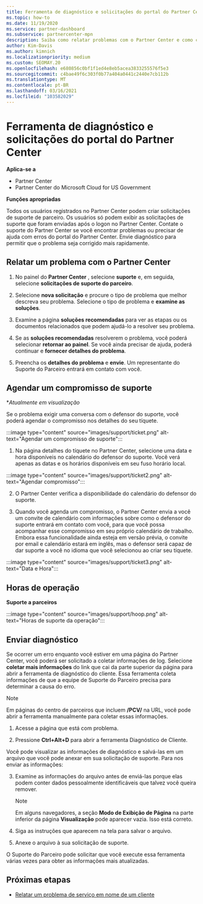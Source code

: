 ```yaml
---
title: Ferramenta de diagnóstico e solicitações do portal do Partner Center
ms.topic: how-to
ms.date: 11/19/2020
ms.service: partner-dashboard
ms.subservice: partnercenter-mpn
description: Saiba como relatar problemas com o Partner Center e como coletar informações de diagnóstico para a equipe de suporte do parceiro.
author: Kim-Davis
ms.author: kimnich
ms.localizationpriority: medium
ms.custom: SEOMAY.20
ms.openlocfilehash: e680856c0bf1f1ed4e8eb5acea3833255576f5e3
ms.sourcegitcommit: c4bae49f6c303f0b77a404a0441c2440e7cb112b
ms.translationtype: MT
ms.contentlocale: pt-BR
ms.lasthandoff: 03/16/2021
ms.locfileid: "103582029"
---
```

# <a name="partner-center-portal-requests-and-diagnostic-tool"></a>Ferramenta de diagnóstico e solicitações do portal do Partner Center

**Aplica-se a**

- Partner Center
- Partner Center do Microsoft Cloud for US Government

**Funções apropriadas**

Todos os usuários registrados no Partner Center podem criar solicitações de suporte de parceiro. Os usuários só podem exibir as solicitações de suporte que foram enviadas após o logon no Partner Center.
Contate o suporte do Partner Center se você encontrar problemas ou precisar de ajuda com erros do portal do Partner Center. Envie diagnóstico para permitir que o problema seja corrigido mais rapidamente.

## <a name="report-a-problem-with-the-partner-center"></a>Relatar um problema com o Partner Center

1. No painel do **Partner Center** , selecione **suporte** e, em seguida, selecione **solicitações de suporte do parceiro**.

2. Selecione **nova solicitação** e procure o tipo de problema que melhor descreva seu problema. Selecione o tipo de problema e **examine as soluções**.

3. Examine a página **soluções recomendadas** para ver as etapas ou os documentos relacionados que podem ajudá-lo a resolver seu problema.

4. Se as **soluções recomendadas** resolverem o problema, você poderá selecionar **retornar ao painel**. Se você ainda precisar de ajuda, poderá continuar e **fornecer detalhes do problema**.

5. Preencha os **detalhes do problema** e **envie**. Um representante do Suporte do Parceiro entrará em contato com você.

## <a name="schedule-a-support-appointment"></a>Agendar um compromisso de suporte 

**Atualmente em visualização*

Se o problema exigir uma conversa com o defensor do suporte, você poderá agendar o compromisso nos detalhes do seu tíquete.

:::image type="content" source="images/support/ticket.png" alt-text="Agendar um compromisso de suporte":::

1.  Na página detalhes do tíquete no Partner Center, selecione uma data e hora disponíveis no calendário do defensor do suporte. Você verá apenas as datas e os horários disponíveis em seu fuso horário local.

:::image type="content" source="images/support/ticket2.png" alt-text="Agendar compromisso":::

2. O Partner Center verifica a disponibilidade do calendário do defensor do suporte.

1. Quando você agenda um compromisso, o Partner Center envia a você um convite de calendário com informações sobre como o defensor do suporte entrará em contato com você, para que você possa acompanhar esse compromisso em seu próprio calendário de trabalho.  Embora essa funcionalidade ainda esteja em versão prévia, o convite por email e calendário estará em inglês, mas o defensor será capaz de dar suporte a você no idioma que você selecionou ao criar seu tíquete.

:::image type="content" source="images/support/ticket3.png" alt-text="Data e Hora":::

## <a name="hours-of-operation"></a>Horas de operação

**Suporte a parceiros**

:::image type="content" source="images/support/hoop.png" alt-text="Horas de suporte da operação":::

## <a name="send-diagnostics"></a>Enviar diagnóstico

Se ocorrer um erro enquanto você estiver em uma página do Partner Center, você poderá ser solicitado a coletar informações de log. Selecione **coletar mais informações** do link que cai da parte superior da página para abrir a ferramenta de diagnóstico do cliente. Essa ferramenta coleta informações de que a equipe de Suporte do Parceiro precisa para determinar a causa do erro. 

>[!NOTE]
>Em páginas do centro de parceiros que incluem **/PCV/** na URL, você pode abrir a ferramenta manualmente para coletar essas informações.

1. Acesse a página que está com problema.

2. Pressione **Ctrl+Alt+D** para abrir a ferramenta Diagnóstico de Cliente.

Você pode visualizar as informações de diagnóstico e salvá-las em um arquivo que você pode anexar em sua solicitação de suporte. Para nos enviar as informações:

3. Examine as informações do arquivo antes de enviá-las porque elas podem conter dados pessoalmente identificáveis que talvez você queira remover.

    >[!NOTE]
    >Em alguns navegadores, a seção **Modo de Exibição de Página** na parte inferior da página **Visualização** pode aparecer vazia. Isso está correto.

4. Siga as instruções que aparecem na tela para salvar o arquivo.

5. Anexe o arquivo à sua solicitação de suporte.

O Suporte do Parceiro pode solicitar que você execute essa ferramenta várias vezes para obter as informações mais atualizadas.

## <a name="next-steps"></a>Próximas etapas

- [Relatar um problema de serviço em nome de um cliente](report-problems-on-behalf-of-a-customer.md)
